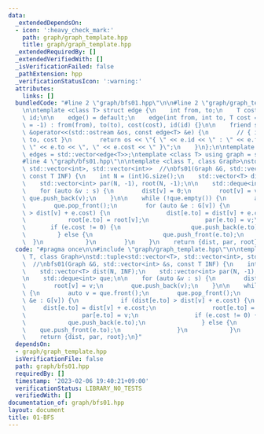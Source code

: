 ```yaml
---
data:
  _extendedDependsOn:
  - icon: ':heavy_check_mark:'
    path: graph/graph_template.hpp
    title: graph/graph_template.hpp
  _extendedRequiredBy: []
  _extendedVerifiedWith: []
  _isVerificationFailed: false
  _pathExtension: hpp
  _verificationStatusIcon: ':warning:'
  attributes:
    links: []
  bundledCode: "#line 2 \"graph/bfs01.hpp\"\n\n#line 2 \"graph/graph_template.hpp\"\
    \n\ntemplate <class T> struct edge {\n    int from, to;\n    T cost;\n    int\
    \ id;\n\n    edge() = default;\n    edge(int from, int to, T cost = 1, int id\
    \ = -1) : from(from), to(to), cost(cost), id(id) {}\n\n    friend std::ostream\
    \ &operator<<(std::ostream &os, const edge<T> &e) {\n        // { id : from ->\
    \ to, cost }\n        return os << \"{ \" << e.id << \" : \" << e.from << \" ->\
    \ \" << e.to << \", \" << e.cost << \" }\";\n    }\n};\n\ntemplate <class T> using\
    \ edges = std::vector<edge<T>>;\ntemplate <class T> using graph = std::vector<std::vector<edge<T>>>;\n\
    #line 4 \"graph/bfs01.hpp\"\n\ntemplate <class T, class Graph>\nstd::tuple<std::vector<T>,\
    \ std::vector<int>, std::vector<int>>  //\nbfs01(Graph &G, std::vector<int> &s,\
    \ const T INF) {\n    int N = (int)G.size();\n    std::vector<T> dist(N, INF);\n\
    \    std::vector<int> par(N, -1), root(N, -1);\n\n    std::deque<int> que;\n\n\
    \    for (auto &v : s) {\n        dist[v] = 0;\n        root[v] = v;\n       \
    \ que.push_back(v);\n    }\n\n    while (!que.empty()) {\n        auto v = que.front();\n\
    \        que.pop_front();\n        for (auto &e : G[v]) {\n            if (dist[e.to]\
    \ > dist[v] + e.cost) {\n                dist[e.to] = dist[v] + e.cost;\n    \
    \            root[e.to] = root[v];\n                par[e.to] = v;\n         \
    \       if (e.cost != 0) {\n                    que.push_back(e.to);\n       \
    \         } else {\n                    que.push_front(e.to);\n              \
    \  }\n            }\n        }\n    }\n    return {dist, par, root};\n}\n"
  code: "#pragma once\n\n#include \"graph/graph_template.hpp\"\n\ntemplate <class\
    \ T, class Graph>\nstd::tuple<std::vector<T>, std::vector<int>, std::vector<int>>\
    \  //\nbfs01(Graph &G, std::vector<int> &s, const T INF) {\n    int N = (int)G.size();\n\
    \    std::vector<T> dist(N, INF);\n    std::vector<int> par(N, -1), root(N, -1);\n\
    \n    std::deque<int> que;\n\n    for (auto &v : s) {\n        dist[v] = 0;\n\
    \        root[v] = v;\n        que.push_back(v);\n    }\n\n    while (!que.empty())\
    \ {\n        auto v = que.front();\n        que.pop_front();\n        for (auto\
    \ &e : G[v]) {\n            if (dist[e.to] > dist[v] + e.cost) {\n           \
    \     dist[e.to] = dist[v] + e.cost;\n                root[e.to] = root[v];\n\
    \                par[e.to] = v;\n                if (e.cost != 0) {\n        \
    \            que.push_back(e.to);\n                } else {\n                \
    \    que.push_front(e.to);\n                }\n            }\n        }\n    }\n\
    \    return {dist, par, root};\n}"
  dependsOn:
  - graph/graph_template.hpp
  isVerificationFile: false
  path: graph/bfs01.hpp
  requiredBy: []
  timestamp: '2023-02-06 19:40:21+09:00'
  verificationStatus: LIBRARY_NO_TESTS
  verifiedWith: []
documentation_of: graph/bfs01.hpp
layout: document
title: 01-BFS
---
```

